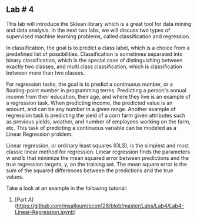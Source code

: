## Lab # 4


This lab will introduce the Sklean library which is a great tool for data mining and data analysis. In the next two labs, we will discuss two types of supervised machine learning problems, called classification and regression. 

In classification, the goal is to predict a class label, which is a choice from a predefined list of possibilities. Classification is sometimes separated into binary classification, which is the special case of distinguishing between exactly two classes, and multi class classification, which is classification between more than two classes.  

For regression tasks, the goal is to predict  a continuous number, or a floating-point number in programming terms. Predicting a person's annual income from their education, their age, and where they live is an example of a regression task. When predicting income, the predicted value is an amount, and can be any number in a given range. Another example of regression task is predicting the yield of a corn farm given attributes such as previous yields, weather, and number of employees working on the farm, etc. This task of predicting a continuous variable can be modeled as a Linear Regression problem. 

Linear regression, or ordinary least squares (OLS), is the simplest and most classic linear method for regression. Linear regression finds the parameters w and b that minimize the mean squared error between predictions and the true regression targets, y, on the training set. The mean square error is the sum of the squared differences between the predictions and the true values. 

Take a look at an example in the following tutorial:

1. [Part A] (https://github.com/msalloum/econ128/blob/master/Labs/Lab4/Lab4-Linear-Regression.ipynb) 
